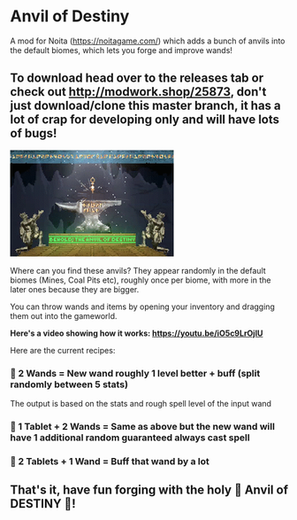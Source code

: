 # Anvil of Destiny
A mod for Noita (https://noitagame.com/) which adds a bunch of anvils into the default biomes, which lets you forge and improve wands!

## To download head over to the releases tab or check out http://modwork.shop/25873, don't just download/clone this master branch, it has a lot of crap for developing only and will have lots of bugs!

![alt text](anvil_preview.gif "The majesticly divine anvil of destiny!")

Where can you find these anvils? They appear randomly in the default biomes (Mines, Coal Pits etc), roughly once per biome, with more in the later ones because they are bigger.

You can throw wands and items by opening your inventory and dragging them out into the gameworld.

__Here's a video showing how it works: https://youtu.be/iO5c9LrOjlU__

Here are the current recipes:
### 🌟 2 Wands = New wand roughly 1 level better + buff (split randomly between 5 stats)
The output is based on the stats and rough spell level of the input wand
### 🌟 1 Tablet + 2 Wands = Same as above but the new wand will have 1 additional random guaranteed always cast spell
### 🌟 2 Tablets + 1 Wand = Buff that wand by a lot

## That's it, have fun forging with the holy 🙏 __Anvil of DESTINY__ 🙏!
